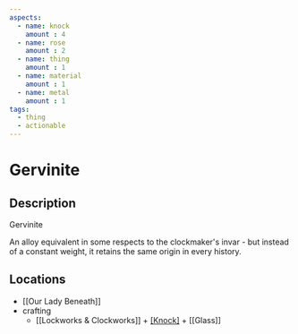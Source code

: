 ```yaml
---
aspects: 
  - name: knock
    amount : 4
  - name: rose
    amount : 2
  - name: thing
    amount : 1
  - name: material
    amount : 1
  - name: metal
    amount : 1
tags:
  - thing
  - actionable
---
```


# Gervinite

## Description
Gervinite

An alloy equivalent in some respects to the clockmaker's invar - but instead of a constant weight, it retains the same origin in every history.
## Locations
- [[Our Lady Beneath]]
- crafting 
	- [[Lockworks & Clockworks]] + [[Knock]](10) + [[Glass]]